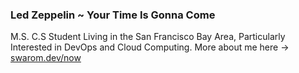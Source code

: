 ### Led Zeppelin ~ Your Time Is Gonna Come

M.S. C.S Student Living in the San Francisco Bay Area, Particularly Interested in DevOps and Cloud Computing. More about me here -> [swarom.dev/now](https://www.swarom.dev/now/)
<!--
**OneUpWallStreet/OneUpWallStreet** is a ✨ _special_ ✨ repository because its `README.md` (this file) appears on your GitHub profile.

Here are some ideas to get you started:

- 🔭 I’m currently working on ...
- 🌱 I’m currently learning ...
- 👯 I’m looking to collaborate on ...
- 🤔 I’m looking for help with ...
- 💬 Ask me about ...
- 📫 How to reach me: ...
- 😄 Pronouns: ...
- ⚡ Fun fact: ...
-->
